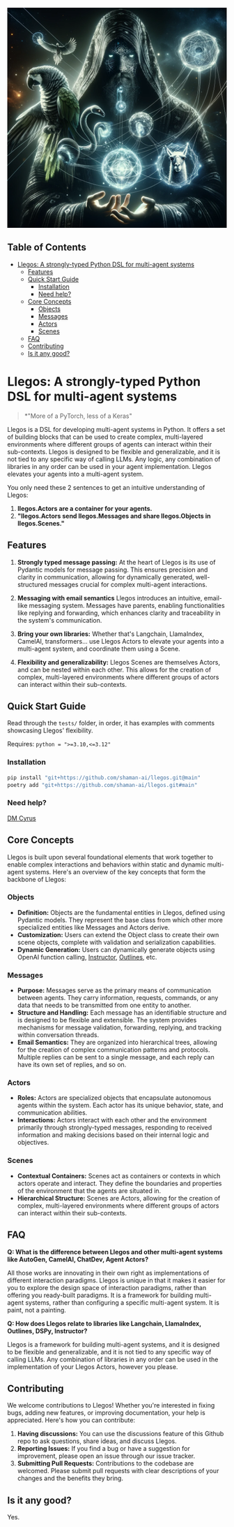 ![An image of a techno-wizard in a flowing robe adorned with digital runes, with interconnected glowing orbs floating about. One orb contains a coiling snake, another a majestic parrot, and another a serene llama. All the orbs emit intense, glowing power. Streams of light intertwine seamlessly in front of the wizard's focused eyes, casting intricate shadows and illuminating the wizard's face with a mysterious light.](./wizard.png)

## Table of Contents

- [Llegos: A strongly-typed Python DSL for multi-agent systems](#llegos-a-strongly-typed-python-dsl-for-multi-agent-systems)
  - [Features](#features)
  - [Quick Start Guide](#quick-start-guide)
    - [Installation](#installation)
    - [Need help?](#need-help)
  - [Core Concepts](#core-concepts)
    - [Objects](#objects)
    - [Messages](#messages)
    - [Actors](#actors)
    - [Scenes](#scenes)
  - [FAQ](#faq)
  - [Contributing](#contributing)
  - [Is it any good?](#is-it-any-good)

# Llegos: A strongly-typed Python DSL for multi-agent systems

> *"More of a PyTorch, less of a Keras"

Llegos is a DSL for developing multi-agent systems in Python. It offers a set of building blocks that can be used to create complex, multi-layered environments where different groups of agents can interact within their sub-contexts. Llegos is designed to be flexible and generalizable, and it is not tied to any specific way of calling LLMs. Any logic, any combination of libraries in any order can be used in your agent implementation. Llegos elevates your agents into a multi-agent system.

You only need these 2 sentences to get an intuitive understanding of Llegos:

1. **llegos.Actors are a container for your agents.**
2. **"llegos.Actors send llegos.Messages and share llegos.Objects in llegos.Scenes."**

## Features

1. **Strongly typed message passing:** At the heart of Llegos is its use of Pydantic models for message passing. This ensures precision and clarity in communication, allowing for dynamically generated, well-structured messages crucial for complex multi-agent interactions.

2. **Messaging with email semantics** Llegos introduces an intuitive, email-like messaging system. Messages have parents, enabling functionalities like replying and forwarding, which enhances clarity and traceability in the system's communication.

3. **Bring your own libraries:** Whether that's Langchain, LlamaIndex, CamelAI, transformers... use Llegos Actors to elevate your agents into a multi-agent system, and coordinate them using a Scene.

4. **Flexibility and generalizability:** Llegos Scenes are themselves Actors, and can be nested within each other. This allows for the creation of complex, multi-layered environments where different groups of actors can interact within their sub-contexts.

## Quick Start Guide

Read through the `tests/` folder, in order, it has examples with comments showcasing Llegos' flexibility.

Requires: `python = ">=3.10,<=3.12"`

### Installation

```bash
pip install "git+https://github.com/shaman-ai/llegos.git@main"
poetry add "git+https://github.com/shaman-ai/llegos.git#main"
```

### Need help?

[DM Cyrus](https://x.com/CyrusOfEden)

## Core Concepts

Llegos is built upon several foundational elements that work together to enable complex interactions and behaviors within static and dynamic multi-agent systems.  Here's an overview of the key concepts that form the backbone of Llegos:

### Objects
- **Definition:** Objects are the fundamental entities in Llegos, defined using Pydantic models. They represent the base class from which other more specialized entities like Messages and Actors derive.
- **Customization:** Users can extend the Object class to create their own scene objects, complete with validation and serialization capabilities.
- **Dynamic Generation:** Users can dynamically generate objects using OpenAI function calling, [Instructor](https://github.com/jxnl/instructor), [Outlines](https://github.com/outlines-dev/outlines), etc.

### Messages

- **Purpose:** Messages serve as the primary means of communication between agents. They carry information, requests, commands, or any data that needs to be transmitted from one entity to another.
- **Structure and Handling:** Each message has an identifiable structure and is designed to be flexible and extensible. The system provides mechanisms for message validation, forwarding, replying, and tracking within conversation threads.
- **Email Semantics:** They are organized into hierarchical trees, allowing for the creation of complex communication patterns and protocols. Multiple replies can be sent to a single message, and each reply can have its own set of replies, and so on.

### Actors

- **Roles:** Actors are specialized objects that encapsulate autonomous agents within the system. Each actor has its unique behavior, state, and communication abilities.
- **Interactions:** Actors interact with each other and the environment primarily through strongly-typed messages, responding to received information and making decisions based on their internal logic and objectives.

### Scenes

- **Contextual Containers:** Scenes act as containers or contexts in which actors operate and interact. They define the boundaries and properties of the environment that the agents are situated in.
- **Hierarchical Structure:** Scenes are Actors, allowing for the creation of complex, multi-layered environments where different groups of actors can interact within their sub-contexts.


## FAQ

**Q: What is the difference between Llegos and other multi-agent systems like AutoGen, CamelAI, ChatDev, Agent Actors?**

All those works are innovating in their own right as implementations of different interaction paradigms. Llegos is unique in that it makes it easier for you to explore the design space of interaction paradigms, rather than offering you ready-built paradigms. It is a framework for building multi-agent systems, rather than configuring a specific multi-agent system. It is paint, not a painting.

**Q: How does Llegos relate to libraries like Langchain, LlamaIndex, Outlines, DSPy, Instructor?**

Llegos is a framework for building multi-agent systems, and it is designed to be flexible and generalizable, and it is not tied to any specific way of calling LLMs. Any combination of libraries in any order can be used in the implementation of your Llegos Actors, however you please.

## Contributing

We welcome contributions to Llegos! Whether you're interested in fixing bugs, adding new features, or improving documentation, your help is appreciated. Here's how you can contribute:

1. **Having discussions:** You can use the discussions feature of this Github repo to ask questions, share ideas, and discuss Llegos.
2. **Reporting Issues:** If you find a bug or have a suggestion for improvement, please open an issue through our issue tracker.
3. **Submitting Pull Requests:** Contributions to the codebase are welcomed. Please submit pull requests with clear descriptions of your changes and the benefits they bring.

## Is it any good?

Yes.
